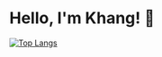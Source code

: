 
# Hello, I'm Khang! 👋
[![Top Langs](https://github-readme-stats.vercel.app/api/top-langs/?username=daoduykhangg&layout=compact&langs_count=8)](https://github.com/anuraghazra/github-readme-stats)
